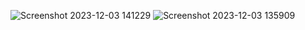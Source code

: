 ![Screenshot 2023-12-03 141229](https://github.com/PegaShyam/Shyam_OOPs_Lab1/assets/106013711/32b824e7-206a-4571-8d2e-0ca45f42cb0e)
![Screenshot 2023-12-03 135909](https://github.com/PegaShyam/Shyam_OOPs_Lab1/assets/106013711/298bb3d8-d137-488a-abcb-3a7f70c73f53)
